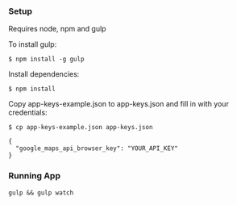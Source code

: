 ### Setup

Requires node, npm and gulp

To install gulp:

```
$ npm install -g gulp
```

Install dependencies:

```
$ npm install
```

Copy app-keys-example.json to app-keys.json and fill in with your credentials:

```
$ cp app-keys-example.json app-keys.json
```

```
{
  "google_maps_api_browser_key": "YOUR_API_KEY"
}
```


### Running App

```
gulp && gulp watch
```
